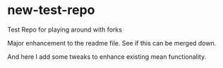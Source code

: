 # new-test-repo
Test Repo for playing around with forks

Major enhancement to the readme file. See if this can be merged down.

And here I add some tweaks to enhance existing mean functionality.
